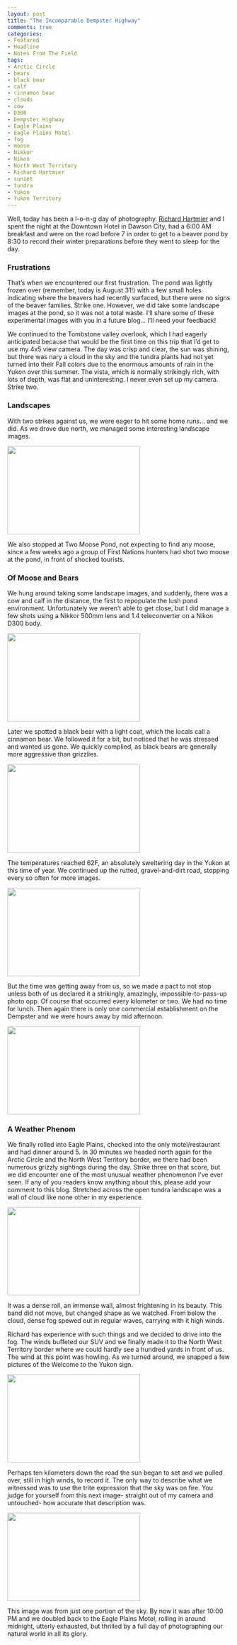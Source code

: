 ```yaml
---
layout: post
title: "The Incomparable Dempster Highway"
comments: true
categories:
- Featured
- Headline
- Notes From The Field
tags:
- Arctic Circle
- bears
- black bear
- calf
- cinnamon bear
- clouds
- cow
- D300
- Dempster Highway
- Eagle Plains
- Eagle Plains Motel
- fog
- moose
- Nikkor
- Nikon
- North West Territory
- Richard Hartmier
- sunset
- tundra
- Yukon
- Yukon Territory
---
```

Well, today has been a l-o-n-g day of photography. <a href="http://www.hartmier.com">Richard Hartmier</a> and I spent the night at the Downtown Hotel in Dawson City, had a 6:00 AM breakfast and were on the road before 7 in order to get to a beaver pond by 8:30 to record their winter preparations before they went to sleep for the day.
<h3>Frustrations</h3>
That’s when we encountered our first frustration. The pond was lightly frozen over (remember, today is August 31!) with a few small holes indicating where the beavers had recently surfaced, but there were no signs of the beaver families. Strike one. However, we did take some landscape images at the pond, so it was not a total waste. I’ll share some of these experimental images with you in a future blog… I’ll need your feedback!

We continued to the Tombstone valley overlook, which I had eagerly anticipated because that would be the first time on this trip that I’d get to use my 4x5 view camera. The day was crisp and clear, the sun was shining, but there was nary a cloud in the sky and the tundra plants had not yet turned into their Fall colors due to the enormous amounts of rain in the Yukon over this summer. The vista, which is normally strikingly rich, with lots of depth, was flat and uninteresting. I never even set up my camera. Strike two.
<h3>Landscapes</h3>
With two strikes against us, we were eager to hit some home runs… and we did. As we drove due north, we managed some interesting landscape images.

<a href="http://blog.lesterpickerphoto.com/wp-content/uploads/2011/09/LAP2748.jpg"><img class="size-medium wp-image-1531" title="_LAP2748" src="http://blog.lesterpickerphoto.com/wp-content/uploads/2011/09/LAP2748-300x199.jpg" alt="" width="300" height="199"></a>

We also stopped at Two Moose Pond, not expecting to find any moose, since a few weeks ago a group of First Nations hunters had shot two moose at the pond, in front of shocked tourists.
<h3>Of Moose and Bears</h3>
We hung around taking some landscape images, and suddenly, there was a cow and calf in the distance, the first to repopulate the lush pond environment. Unfortunately we weren’t able to get close, but I did manage a few shots using a Nikkor 500mm lens and 1.4 teleconverter on a Nikon D300 body.

<a href="http://blog.lesterpickerphoto.com/wp-content/uploads/2011/09/LAP_5371.jpg"><img class="size-medium wp-image-1532" title="LAP_5371" src="http://blog.lesterpickerphoto.com/wp-content/uploads/2011/09/LAP_5371-300x199.jpg" alt="" width="300" height="199"></a>

Later we spotted a black bear with a light coat, which the locals call a cinnamon bear. We followed it for a bit, but noticed that he was stressed and wanted us gone. We quickly complied, as black bears are generally more aggressive than grizzlies.

<a href="http://blog.lesterpickerphoto.com/wp-content/uploads/2011/09/LAP_54021.jpg"><img class="size-medium wp-image-1534" title="LAP_5402" src="http://blog.lesterpickerphoto.com/wp-content/uploads/2011/09/LAP_54021-300x200.jpg" alt="" width="300" height="200"></a>

The temperatures reached 62F, an absolutely sweltering day in the Yukon at this time of year. We continued up the rutted, gravel-and-dirt road, stopping every so often for more images.

<a href="http://blog.lesterpickerphoto.com/wp-content/uploads/2011/09/LAP2796.jpg"><img class="size-medium wp-image-1540" title="_LAP2796" src="http://blog.lesterpickerphoto.com/wp-content/uploads/2011/09/LAP2796-300x199.jpg" alt="" width="300" height="199"></a>

But the time was getting away from us, so we made a pact to not stop unless both of us declared it a strikingly, amazingly, impossible-to-pass-up photo opp. Of course that occurred every kilometer or two. We had no time for lunch. Then again there is only one commercial establishment on the Dempster and we were hours away by mid afternoon.

<a href="http://blog.lesterpickerphoto.com/wp-content/uploads/2011/09/LAP27701.jpg"><img class="size-medium wp-image-1536" title="_LAP2770" src="http://blog.lesterpickerphoto.com/wp-content/uploads/2011/09/LAP27701-300x199.jpg" alt="" width="300" height="199"></a>
<h3>A Weather Phenom</h3>
We finally rolled into Eagle Plains, checked into the only motel/restaurant and had dinner around 5. In 30 minutes we headed north again for the Arctic Circle and the North West Territory border, we there had been numerous grizzly sightings during the day. Strike three on that score, but we did encounter one of the most unusual weather phenomenon I’ve ever seen. If any of you readers know anything about this, please add your comment to this blog. Stretched across the open tundra landscape was a wall of cloud like none other in my experience.

<a href="http://blog.lesterpickerphoto.com/wp-content/uploads/2011/09/LAP2807.jpg"><img class="size-medium wp-image-1537" title="_LAP2807" src="http://blog.lesterpickerphoto.com/wp-content/uploads/2011/09/LAP2807-300x199.jpg" alt="" width="300" height="199"></a>

It was a dense roll, an immense wall, almost frightening in its beauty. This band did not move, but changed shape as we watched. From below the cloud, dense fog spewed out in regular waves, carrying with it high winds.

Richard has experience with such things and we decided to drive into the fog. The winds buffeted our SUV and we finally made it to the North West Territory border where we could hardly see a hundred yards in front of us. The wind at this point was howling. As we turned around, we snapped a few pictures of the Welcome to the Yukon sign.

<a href="http://blog.lesterpickerphoto.com/wp-content/uploads/2011/09/LAP2823.jpg"><img class="size-medium wp-image-1538" title="_LAP2823" src="http://blog.lesterpickerphoto.com/wp-content/uploads/2011/09/LAP2823-300x199.jpg" alt="" width="300" height="199"></a>

Perhaps ten kilometers down the road the sun began to set and we pulled over, still in high winds, to record it. The only way to describe what we witnessed was to use the trite expression that the sky was on fire. You judge for yourself from this next image- straight out of my camera and untouched- how accurate that description was.

<a href="http://blog.lesterpickerphoto.com/wp-content/uploads/2011/09/LAP_5430.jpg"><img class="size-medium wp-image-1539" title="LAP_5430" src="http://blog.lesterpickerphoto.com/wp-content/uploads/2011/09/LAP_5430-300x199.jpg" alt="" width="300" height="199"></a>

This image was from just one portion of the sky. By now it was after 10:00 PM and we doubled back to the Eagle Plains Motel, rolling in around midnight, utterly exhausted, but thrilled by a full day of photographing our natural world in all its glory.